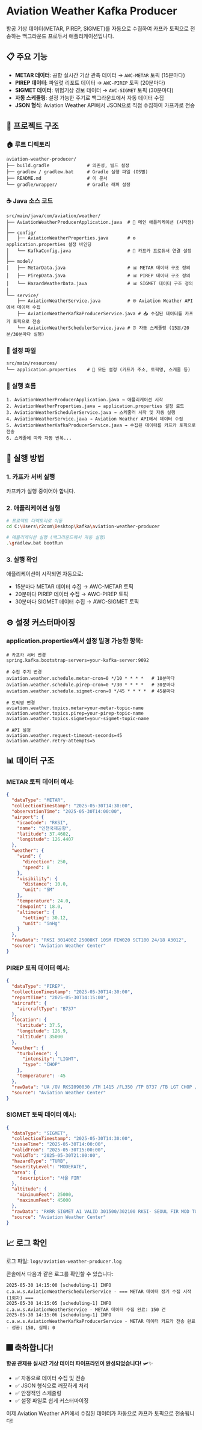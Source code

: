 # Aviation Weather Kafka Producer

항공 기상 데이터(METAR, PIREP, SIGMET)를 자동으로 수집하여 카프카 토픽으로 전송하는 백그라운드 프로듀서 애플리케이션입니다.

## 📋 주요 기능

- **METAR 데이터**: 공항 실시간 기상 관측 데이터 → `AWC-METAR` 토픽 (15분마다)
- **PIREP 데이터**: 파일럿 리포트 데이터 → `AWC-PIREP` 토픽 (20분마다)
- **SIGMET 데이터**: 위험기상 경보 데이터 → `AWC-SIGMET` 토픽 (30분마다)
- **자동 스케줄링**: 설정 가능한 주기로 백그라운드에서 자동 데이터 수집
- **JSON 형식**: Aviation Weather API에서 JSON으로 직접 수집하여 카프카로 전송

## 📁 프로젝트 구조

### 🏠 **루트 디렉토리**
```
aviation-weather-producer/
├── build.gradle              # 의존성, 빌드 설정
├── gradlew / gradlew.bat     # Gradle 실행 파일 (OS별)
├── README.md                 # 이 문서
└── gradle/wrapper/           # Gradle 래퍼 설정
```

### ☕ **Java 소스 코드**
```
src/main/java/com/aviation/weather/
├── AviationWeatherProducerApplication.java  # 🚀 메인 애플리케이션 (시작점)
│
├── config/
│   ├── AviationWeatherProperties.java       # ⚙️ application.properties 설정 바인딩
│   └── KafkaConfig.java                     # 📡 카프카 프로듀서 연결 설정
│
├── model/
│   ├── MetarData.java                       # 📊 METAR 데이터 구조 정의
│   ├── PirepData.java                       # 📊 PIREP 데이터 구조 정의
│   └── HazardWeatherData.java               # 📊 SIGMET 데이터 구조 정의
│
└── service/
    ├── AviationWeatherService.java          # 🌐 Aviation Weather API에서 데이터 수집
    ├── AviationWeatherKafkaProducerService.java # 📤 수집된 데이터를 카프카 토픽으로 전송
    └── AviationWeatherSchedulerService.java # ⏰ 자동 스케줄링 (15분/20분/30분마다 실행)
```

### 📄 **설정 파일**
```
src/main/resources/
└── application.properties    # 🔧 모든 설정 (카프카 주소, 토픽명, 스케줄 등)
```

### 🔄 **실행 흐름**
```
1. AviationWeatherProducerApplication.java → 애플리케이션 시작
2. AviationWeatherProperties.java → application.properties 설정 로드
3. AviationWeatherSchedulerService.java → 스케줄러 시작 및 자동 실행
4. AviationWeatherService.java → Aviation Weather API에서 데이터 수집
5. AviationWeatherKafkaProducerService.java → 수집된 데이터를 카프카 토픽으로 전송
6. 스케줄에 따라 자동 반복...
```

## 🚀 실행 방법

### 1. 카프카 서버 실행
카프카가 실행 중이어야 합니다.

### 2. 애플리케이션 실행
```bash
# 프로젝트 디렉토리로 이동
cd C:\Users\r2com\Desktop\kafka\aviation-weather-producer

# 애플리케이션 실행 (백그라운드에서 자동 실행)
.\gradlew.bat bootRun
```

### 3. 실행 확인
애플리케이션이 시작되면 자동으로:
- 15분마다 METAR 데이터 수집 → AWC-METAR 토픽
- 20분마다 PIREP 데이터 수집 → AWC-PIREP 토픽  
- 30분마다 SIGMET 데이터 수집 → AWC-SIGMET 토픽

## ⚙️ 설정 커스터마이징

### application.properties에서 설정 밀경 가능한 항목:

```properties
# 카프카 서버 변경
spring.kafka.bootstrap-servers=your-kafka-server:9092

# 수집 주기 변경
aviation.weather.schedule.metar-cron=0 */10 * * * *   # 10분마다
aviation.weather.schedule.pirep-cron=0 */30 * * * *   # 30분마다
aviation.weather.schedule.sigmet-cron=0 */45 * * * *  # 45분마다

# 토픽명 변경
aviation.weather.topics.metar=your-metar-topic-name
aviation.weather.topics.pirep=your-pirep-topic-name
aviation.weather.topics.sigmet=your-sigmet-topic-name

# API 설정
aviation.weather.request-timeout-seconds=45
aviation.weather.retry-attempts=5
```

## 📊 데이터 구조

### METAR 토픽 데이터 예시:
```json
{
  "dataType": "METAR",
  "collectionTimestamp": "2025-05-30T14:30:00",
  "observationTime": "2025-05-30T14:00:00",
  "airport": {
    "icaoCode": "RKSI",
    "name": "인천국제공항",
    "latitude": 37.4602,
    "longitude": 126.4407
  },
  "weather": {
    "wind": {
      "direction": 250,
      "speed": 8
    },
    "visibility": {
      "distance": 10.0,
      "unit": "SM"
    },
    "temperature": 24.0,
    "dewpoint": 18.0,
    "altimeter": {
      "setting": 30.12,
      "unit": "inHg"
    }
  },
  "rawData": "RKSI 301400Z 25008KT 10SM FEW020 SCT100 24/18 A3012",
  "source": "Aviation Weather Center"
}
```

### PIREP 토픽 데이터 예시:
```json
{
  "dataType": "PIREP",
  "collectionTimestamp": "2025-05-30T14:30:00",
  "reportTime": "2025-05-30T14:15:00",
  "aircraft": {
    "aircraftType": "B737"
  },
  "location": {
    "latitude": 37.5,
    "longitude": 126.9,
    "altitude": 35000
  },
  "weather": {
    "turbulence": {
      "intensity": "LIGHT",
      "type": "CHOP"
    },
    "temperature": -45
  },
  "rawData": "UA /OV RKSI090030 /TM 1415 /FL350 /TP B737 /TB LGT CHOP /TA M45",
  "source": "Aviation Weather Center"
}
```

### SIGMET 토픽 데이터 예시:
```json
{
  "dataType": "SIGMET",
  "collectionTimestamp": "2025-05-30T14:30:00",
  "issueTime": "2025-05-30T14:00:00",
  "validFrom": "2025-05-30T15:00:00",
  "validTo": "2025-05-30T21:00:00",
  "hazardType": "TURB",
  "severityLevel": "MODERATE",
  "area": {
    "description": "서울 FIR"
  },
  "altitude": {
    "minimumFeet": 25000,
    "maximumFeet": 45000
  },
  "rawData": "RKRR SIGMET A1 VALID 301500/302100 RKSI- SEOUL FIR MOD TURB FL250/450",
  "source": "Aviation Weather Center"
}
```

## 📈 로그 확인

로그 파일: `logs/aviation-weather-producer.log`

콘솔에서 다음과 같은 로그를 확인할 수 있습니다:
```
2025-05-30 14:15:00 [scheduling-1] INFO  c.a.w.s.AviationWeatherSchedulerService - === METAR 데이터 정기 수집 시작 (1회차) ===
2025-05-30 14:15:05 [scheduling-1] INFO  c.a.w.s.AviationWeatherService - METAR 데이터 수집 완료: 150 건
2025-05-30 14:15:06 [scheduling-1] INFO  c.a.w.s.AviationWeatherKafkaProducerService - METAR 데이터 카프카 전송 완료 - 성공: 150, 실패: 0
```

## 🎆 축하합니다!

**항공 관제용 실시간 기상 데이터 파이프라인이 완성되었습니다!** 🛩️✨

- ✅ 자동으로 데이터 수집 및 전송
- ✅ JSON 형식으로 깨끗하게 처리
- ✅ 안정적인 스케줄링
- ✅ 설정 파일로 쉽게 커스터마이징

이제 Aviation Weather API에서 수집된 데이터가 자동으로 카프카 토픽으로 전송됩니다!
